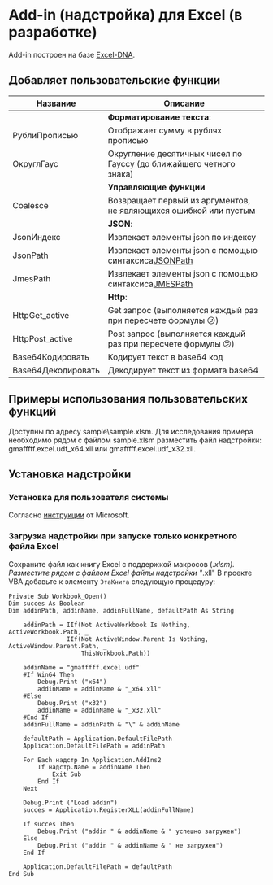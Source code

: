 # Add-in (надстройка) для Excel (в разработке)

Add-in построен на базе [Excel-DNA](https://excel-dna.net).

## Добавляет пользовательские функции

| Название           | Описание                                                                                                                                     |
|--------------------|----------------------------------------------------------------------------------------------------------------------------------------------|
|                    | **Форматирование текста**:                                                                                                                   |
| РублиПрописью      | Отображает сумму в рублях прописью                                                                                                           |
| ОкруглГаус         | Округление десятичных чисел по Гауссу (до ближайшего четного знака)                                                                          |
|                    | **Управляющие функции**                                                                                                                      |
| Coalesce           | Возвращает первый из аргументов, не являющихся ошибкой или пустым                                                                            |
|                    | **JSON**:                                                                                                                                    |
| JsonИндекс         | Извлекает элементы json по индексу                                                                                                           |
| JsonPath           | Извлекает элементы json с помощью синтаксиса[JSONPath](https://danielaparker.github.io/JsonCons.Net/articles/JsonPath/JsonConsJsonPath.html) |
| JmesPath           | Извлекает элементы json с помощью синтаксиса[JMESPath](https://jmespath.org/specification.html)                                              |
|                    | **Http**:                                                                                                                                    |
| HttpGet_active     | Get запрос (выполняется каждый раз при пересчете формулы :confused:)                                                                         |
| HttpPost_active    | Post запрос (выполняется каждый раз при пересчете формулы :confused:)                                                                        |
| Base64Кодировать   | Кодирует текст в base64 код                                                                                                                  |
| Base64Декодировать | Декодирует текст из формата base64                                                                                                           |

## Примеры использования пользовательских функций
Доступны по адресу sample\sample.xlsm. 
Для исследования примера необходимо рядом с файлом sample.xlsm разместить файл надстройки: 
gmafffff.excel.udf_x64.xll или gmafffff.excel.udf_x32.xll.

## Установка надстройки

### Установка для пользователя системы

Согласно [инструкции](https://support.microsoft.com/ru-ru/office/добавление-и-удаление-надстроек-в-excel-0af570c4-5cf3-4fa9-9b88-403625a0b460) от Microsoft.

### Загрузка надстройки при запуске только конкретного файла Excel

Сохраните файл как книгу Excel с поддержкой макросов (*.xlsm).
Разместите рядом с файлом Excel файлы надстройки "*.xll"
В проекте VBA добавьте к элементу `ЭтаКнига` следующую процедуру:

```
Private Sub Workbook_Open()
Dim succes As Boolean
Dim addinPath, addinName, addinFullName, defaultPath As String

    addinPath = IIf(Not ActiveWorkbook Is Nothing, ActiveWorkbook.Path, _
                IIf(Not ActiveWindow.Parent Is Nothing, ActiveWindow.Parent.Path, _
                    ThisWorkbook.Path))
      
    addinName = "gmafffff.excel.udf"
    #If Win64 Then
        Debug.Print ("x64")
        addinName = addinName & "_x64.xll"
    #Else
        Debug.Print ("x32")
        addinName = addinName & "_x32.xll"
    #End If
    addinFullName = addinPath & "\" & addinName
   
    defaultPath = Application.DefaultFilePath
    Application.DefaultFilePath = addinPath

    For Each надстр In Application.AddIns2
        If надстр.Name = addinName Then
            Exit Sub
        End If
    Next

    Debug.Print ("Load addin")
    succes = Application.RegisterXLL(addinFullName)

    If succes Then
        Debug.Print ("addin " & addinName & " успешно загружен")
    Else
        Debug.Print ("addin " & addinName & " не загружен")
    End If

    Application.DefaultFilePath = defaultPath
End Sub
```
